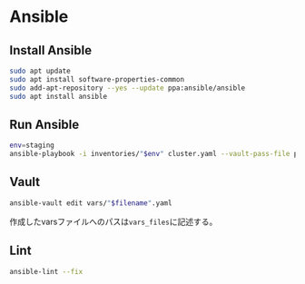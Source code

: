 # Ansible

## Install Ansible

```bash
sudo apt update
sudo apt install software-properties-common
sudo add-apt-repository --yes --update ppa:ansible/ansible
sudo apt install ansible
```

## Run Ansible

```bash
env=staging
ansible-playbook -i inventories/"$env" cluster.yaml --vault-pass-file passwd.txt
```

## Vault

```bash
ansible-vault edit vars/"$filename".yaml
```

作成したvarsファイルへのパスは`vars_files`に記述する。

## Lint

```bash
ansible-lint --fix
```
